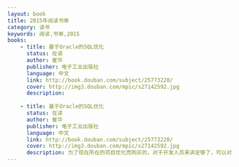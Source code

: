 ```yaml
---
layout: book
title: 2015年阅读书单
category: 读书
keywords: 阅读,书单,2015
books: 
    - title: 基于Oracle的SQL优化
      status: 在读
      author: 崔华 
      publisher: 电子工业出版社
      language: 中文
      link: http://book.douban.com/subject/25773220/
      cover: http://img3.douban.com/mpic/s27142592.jpg
      description: 
      
    - title: 基于Oracle的SQL优化
      status: 在读
      author: 崔华 
      publisher: 电子工业出版社
      language: 中文
      link: http://book.douban.com/subject/25773220/
      cover: http://img3.douban.com/mpic/s27142592.jpg
      description: 为了现在所在的项目优化而购买的，对于开发人员来讲足够了，可以对优化器、执行计划、统计信息、Hint等进行深入的了解。
---
```





     
  
